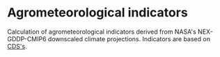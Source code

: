 # Agrometeorological indicators

Calculation of agrometeorological indicators derived from NASA's NEX-GDDP-CMIP6 downscaled climate projections. Indicators are based on [CDS's](https://doi.org/10.24381/cds.dad6e055).